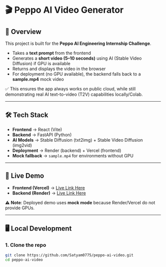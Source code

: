 # 🎬 Peppo AI Video Generator

## 📌 Overview
This project is built for the **Peppo AI Engineering Internship Challenge**.  

- Takes a **text prompt** from the frontend  
- Generates a **short video (5–10 seconds)** using AI (Stable Video Diffusion) if GPU is available  
- Returns and displays the video in the browser  
- For deployment (no GPU available), the backend falls back to a **sample.mp4** mock video  

✅ This ensures the app always works on public cloud, while still demonstrating real AI text-to-video (T2V) capabilities locally/Colab.  

---

## 🛠️ Tech Stack
- **Frontend** → React (Vite)  
- **Backend** → FastAPI (Python)  
- **AI Models** → Stable Diffusion (txt2img) + Stable Video Diffusion (img2vid)  
- **Deployment** → Render (backend) + Vercel (frontend)  
- **Mock fallback** → `sample.mp4` for environments without GPU  

---

## 🚀 Live Demo
- **Frontend (Vercel)** → [Live Link Here](https://YOUR-FRONTEND-URL.vercel.app)  
- **Backend (Render)** → [Live Link Here](https://YOUR-BACKEND-URL.onrender.com)  

⚠️ **Note**: Deployed demo uses **mock mode** because Render/Vercel do not provide GPUs.  

---

## 🖥️ Local Development

### 1. Clone the repo
```bash
git clone https://github.com/Satyam0775/peppo-ai-video.git
cd peppo-ai-video
